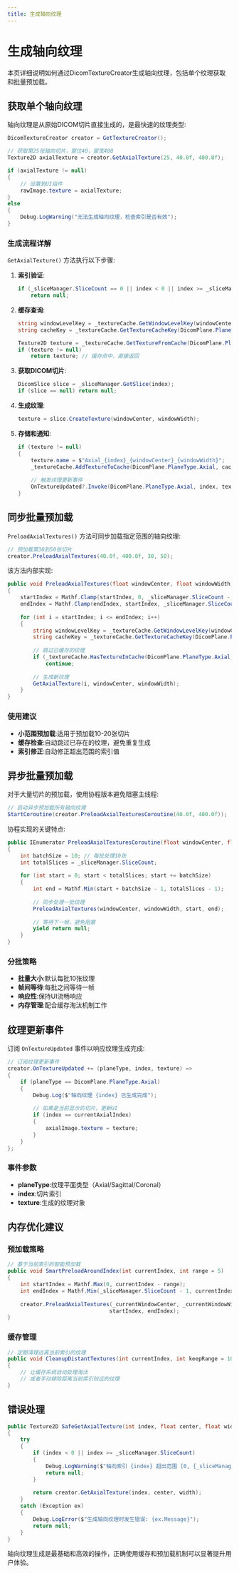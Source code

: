 ```yaml
---
title: 生成轴向纹理
---
```

# 生成轴向纹理

本页详细说明如何通过DicomTextureCreator生成轴向纹理，包括单个纹理获取和批量预加载。

## 获取单个轴向纹理

轴向纹理是从原始DICOM切片直接生成的，是最快速的纹理类型:

```csharp
DicomTextureCreator creator = GetTextureCreator();

// 获取第25张轴向切片，窗位40，窗宽400
Texture2D axialTexture = creator.GetAxialTexture(25, 40.0f, 400.0f);

if (axialTexture != null)
{
    // 设置到UI组件
    rawImage.texture = axialTexture;
}
else
{
    Debug.LogWarning("无法生成轴向纹理，检查索引是否有效");
}
```

### 生成流程详解

`GetAxialTexture()` 方法执行以下步骤:

1. **索引验证**:
   ```csharp
   if (_sliceManager.SliceCount == 0 || index < 0 || index >= _sliceManager.SliceCount)
       return null;
   ```

2. **缓存查询**:
   ```csharp
   string windowLevelKey = _textureCache.GetWindowLevelKey(windowCenter, windowWidth);
   string cacheKey = _textureCache.GetTextureCacheKey(DicomPlane.PlaneType.Axial, index, windowLevelKey);
   
   Texture2D texture = _textureCache.GetTextureFromCache(DicomPlane.PlaneType.Axial, cacheKey);
   if (texture != null)
       return texture; // 缓存命中，直接返回
   ```

3. **获取DICOM切片**:
   ```csharp
   DicomSlice slice = _sliceManager.GetSlice(index);
   if (slice == null) return null;
   ```

4. **生成纹理**:
   ```csharp
   texture = slice.CreateTexture(windowCenter, windowWidth);
   ```

5. **存储和通知**:
   ```csharp
   if (texture != null)
   {
       texture.name = $"Axial_{index}_{windowCenter}_{windowWidth}";
       _textureCache.AddTextureToCache(DicomPlane.PlaneType.Axial, cacheKey, texture);
       
       // 触发纹理更新事件
       OnTextureUpdated?.Invoke(DicomPlane.PlaneType.Axial, index, texture);
   }
   ```

## 同步批量预加载

`PreloadAxialTextures()` 方法可同步加载指定范围的轴向纹理:

```csharp
// 预加载第30到50张切片
creator.PreloadAxialTextures(40.0f, 400.0f, 30, 50);
```

该方法内部实现:

```csharp
public void PreloadAxialTextures(float windowCenter, float windowWidth, int startIndex, int endIndex)
{
    startIndex = Mathf.Clamp(startIndex, 0, _sliceManager.SliceCount - 1);
    endIndex = Mathf.Clamp(endIndex, startIndex, _sliceManager.SliceCount - 1);
    
    for (int i = startIndex; i <= endIndex; i++)
    {
        string windowLevelKey = _textureCache.GetWindowLevelKey(windowCenter, windowWidth);
        string cacheKey = _textureCache.GetTextureCacheKey(DicomPlane.PlaneType.Axial, i, windowLevelKey);
        
        // 跳过已缓存的纹理
        if (_textureCache.HasTextureInCache(DicomPlane.PlaneType.Axial, cacheKey))
            continue;
            
        // 生成新纹理
        GetAxialTexture(i, windowCenter, windowWidth);
    }
}
```

### 使用建议

- **小范围预加载**:适用于预加载10-20张切片
- **缓存检查**:自动跳过已存在的纹理，避免重复生成
- **索引修正**:自动修正超出范围的索引值

## 异步批量预加载

对于大量切片的预加载，使用协程版本避免阻塞主线程:

```csharp
// 启动异步预加载所有轴向纹理
StartCoroutine(creator.PreloadAxialTexturesCoroutine(40.0f, 400.0f));
```

协程实现的关键特点:

```csharp
public IEnumerator PreloadAxialTexturesCoroutine(float windowCenter, float windowWidth)
{
    int batchSize = 10; // 每批处理10张
    int totalSlices = _sliceManager.SliceCount;
    
    for (int start = 0; start < totalSlices; start += batchSize)
    {
        int end = Mathf.Min(start + batchSize - 1, totalSlices - 1);
        
        // 同步处理一批纹理
        PreloadAxialTextures(windowCenter, windowWidth, start, end);
        
        // 等待下一帧，避免阻塞
        yield return null;
    }
}
```

### 分批策略

- **批量大小**:默认每批10张纹理
- **帧间等待**:每批之间等待一帧
- **响应性**:保持UI流畅响应
- **内存管理**:配合缓存淘汰机制工作

## 纹理更新事件

订阅 `OnTextureUpdated` 事件以响应纹理生成完成:

```csharp
// 订阅纹理更新事件
creator.OnTextureUpdated += (planeType, index, texture) =>
{
    if (planeType == DicomPlane.PlaneType.Axial)
    {
        Debug.Log($"轴向纹理 {index} 已生成完成");
        
        // 如果是当前显示的切片，更新UI
        if (index == currentAxialIndex)
        {
            axialImage.texture = texture;
        }
    }
};
```

### 事件参数

- **planeType**:纹理平面类型（Axial/Sagittal/Coronal）
- **index**:切片索引
- **texture**:生成的纹理对象

## 内存优化建议

### 预加载策略

```csharp
// 基于当前索引的智能预加载
public void SmartPreloadAroundIndex(int currentIndex, int range = 5)
{
    int startIndex = Mathf.Max(0, currentIndex - range);
    int endIndex = Mathf.Min(_sliceManager.SliceCount - 1, currentIndex + range);
    
    creator.PreloadAxialTextures(_currentWindowCenter, _currentWindowWidth, 
                                startIndex, endIndex);
}
```

### 缓存管理

```csharp
// 定期清理远离当前索引的纹理
public void CleanupDistantTextures(int currentIndex, int keepRange = 10)
{
    // 让缓存系统自动处理淘汰
    // 或者手动移除距离当前索引较远的纹理
}
```

## 错误处理

```csharp
public Texture2D SafeGetAxialTexture(int index, float center, float width)
{
    try
    {
        if (index < 0 || index >= _sliceManager.SliceCount)
        {
            Debug.LogWarning($"轴向索引 {index} 超出范围 [0, {_sliceManager.SliceCount - 1}]");
            return null;
        }
        
        return creator.GetAxialTexture(index, center, width);
    }
    catch (Exception ex)
    {
        Debug.LogError($"生成轴向纹理时发生错误: {ex.Message}");
        return null;
    }
}
```

轴向纹理生成是最基础和高效的操作，正确使用缓存和预加载机制可以显著提升用户体验。